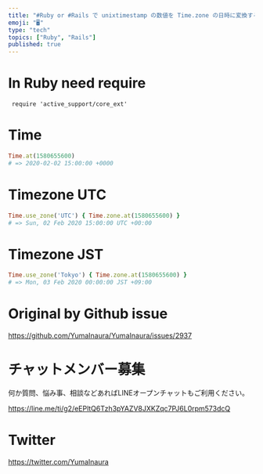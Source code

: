 ```yaml
---
title: "#Ruby or #Rails で unixtimestamp の数値を Time.zone の日時に変換する"
emoji: "🖥"
type: "tech"
topics: ["Ruby", "Rails"]
published: true
---
```


# In Ruby need require

```
 require 'active_support/core_ext'
```

# Time

```rb
Time.at(1580655600)
# => 2020-02-02 15:00:00 +0000
```

# Timezone UTC

```rb
Time.use_zone('UTC') { Time.zone.at(1580655600) }
# => Sun, 02 Feb 2020 15:00:00 UTC +00:00
```

# Timezone JST

```rb
Time.use_zone('Tokyo') { Time.zone.at(1580655600) }
# => Mon, 03 Feb 2020 00:00:00 JST +09:00
```

# Original by Github issue

https://github.com/YumaInaura/YumaInaura/issues/2937








<!-- Update From Qiita API -->

# チャットメンバー募集


何か質問、悩み事、相談などあればLINEオープンチャットもご利用ください。

https://line.me/ti/g2/eEPltQ6Tzh3pYAZV8JXKZqc7PJ6L0rpm573dcQ





# Twitter


https://twitter.com/YumaInaura


<!-- Update From Qiita API -->


